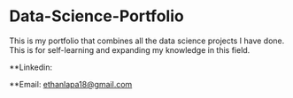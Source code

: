 # Data-Science-Portfolio

This is my portfolio that combines all the data science projects I have done. This is for self-learning and expanding my knowledge in this field. 

**Linkedin: 
  
**Email: ethanlapa18@gmail.com
